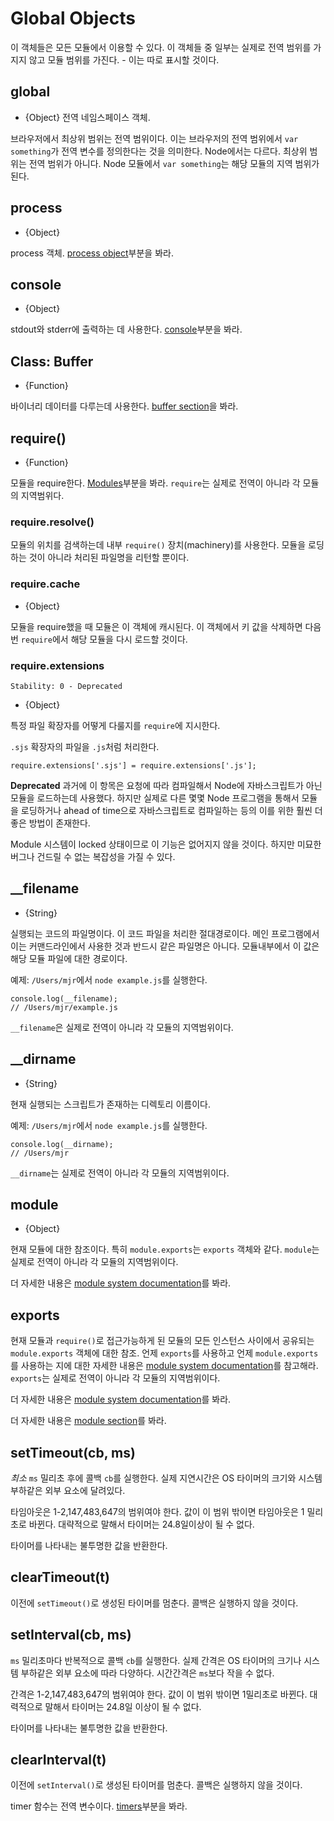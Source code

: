 # Global Objects

<!-- type=misc -->

이 객체들은 모든 모듈에서 이용할 수 있다. 이 객체들 중 일부는 실제로 전역 범위를 가지지
않고 모듈 범위를 가진다. - 이는 따로 표시할 것이다.

## global

<!-- type=global -->

* {Object} 전역 네임스페이스 객체.

브라우저에서 최상위 범위는 전역 범위이다. 이는 브라우저의 전역 범위에서 `var something`가
전역 변수를 정의한다는 것을 의미한다. Node에서는 다르다. 최상위 범위는 전역 범위가 아니다.
Node 모듈에서 `var something`는 해당 모듈의 지역 범위가 된다.

## process

<!-- type=global -->

* {Object}

process 객체. [process object][]부분을 봐라.

## console

<!-- type=global -->

* {Object}

stdout와 stderr에 출력하는 데 사용한다. [console][]부분을 봐라.

## Class: Buffer

<!-- type=global -->

* {Function}

바이너리 데이터를 다루는데 사용한다. [buffer section][]을 봐라.

## require()

<!-- type=var -->

* {Function}

모듈을 require한다. [Modules][]부분을 봐라.
`require`는 실제로 전역이 아니라 각 모듈의 지역범위다.

### require.resolve()

모듈의 위치를 검색하는데 내부 `require()` 장치(machinery)를 사용한다. 모듈을 로딩하는
것이 아니라 처리된 파일명을 리턴할 뿐이다.

### require.cache

* {Object}

모듈을 require했을 때 모듈은 이 객체에 캐시된다. 이 객체에서 키 값을 삭제하면 다음 번
`require`에서 해당 모듈을 다시 로드할 것이다.

### require.extensions

    Stability: 0 - Deprecated

* {Object}

특정 파일 확장자를 어떻게 다룰지를 `require`에 지시한다.

`.sjs` 확장자의 파일을 `.js`처럼 처리한다.

    require.extensions['.sjs'] = require.extensions['.js'];

**Deprecated**  과거에 이 항목은 요청에 따라 컴파일해서 Node에 자바스크립트가 아닌 모듈을
로드하는데 사용했다. 하지만 실제로 다른 몇몇 Node 프로그램을 통해서 모듈을 로딩하거나
ahead of time으로 자바스크립트로 컴파일하는 등의 이를 위한 훨씬 더 좋은 방법이 존재한다.

Module 시스템이 locked 상태이므로 이 기능은 없어지지 않을 것이다. 하지만 미묘한 버그나
건드릴 수 없는 복잡성을 가질 수 있다.

## __filename

<!-- type=var -->

* {String}

실행되는 코드의 파일명이다. 이 코드 파일을 처리한 절대경로이다. 메인 프로그램에서 이는
커맨드라인에서 사용한 것과 반드시 같은 파일명은 아니다. 모듈내부에서 이 값은 해당 모듈 파일에
대한 경로이다.

예제: `/Users/mjr`에서 `node example.js`를 실행한다.

    console.log(__filename);
    // /Users/mjr/example.js

`__filename`은 실제로 전역이 아니라 각 모듈의 지역범위이다.

## __dirname

<!-- type=var -->

* {String}

현재 실행되는 스크립트가 존재하는 디렉토리 이름이다.

예제: `/Users/mjr`에서 `node example.js`를 실행한다.

    console.log(__dirname);
    // /Users/mjr

`__dirname`는 실제로 전역이 아니라 각 모듈의 지역범위이다.


## module

<!-- type=var -->

* {Object}

현재 모듈에 대한 참조이다. 특히 `module.exports`는 `exports` 객체와 같다.
`module`는 실제로 전역이 아니라 각 모듈의 지역범위이다.

더 자세한 내용은 [module system documentation][]를 봐라.

## exports

<!-- type=var -->

현재 모듈과 `require()`로 접근가능하게 된 모듈의 모든 인스턴스 사이에서 공유되는
`module.exports` 객체에 대한 참조. 언제 `exports`를 사용하고 언제 `module.exports`를
사용하는 지에 대한 자세한 내용은 [module system documentation][]를 참고해라.
`exports`는 실제로 전역이 아니라 각 모듈의 지역범위이다.

더 자세한 내용은 [module system documentation][]를 봐라.

더 자세한 내용은 [module section][]를 봐라.

## setTimeout(cb, ms)

*최소* `ms` 밀리초 후에 콜백 `cb`를 실행한다. 실제 지연시간은 OS 타이머의 크기와 시스템
부하같은 외부 요소에 달려있다.

타임아웃은 1-2,147,483,647의 범위여야 한다. 값이 이 범위 밖이면 타임아웃은 1 밀리초로
바뀐다. 대략적으로 말해서 타이머는 24.8일이상이 될 수 없다.

타이머를 나타내는 불투명한 값을 반환한다.

## clearTimeout(t)

이전에 `setTimeout()`로 생성된 타이머를 멈춘다. 콜백은 실행하지 않을 것이다.

## setInterval(cb, ms)

`ms` 밀리초마다 반복적으로 콜백 `cb`를 실행한다. 실제 간격은 OS 타이머의 크기나 시스템
부하같은 외부 요소에 따라 다양하다. 시간간격은 `ms`보다 작을 수 없다.

간격은 1-2,147,483,647의 범위여야 한다. 값이 이 범위 밖이면 1밀리초로 바뀐다. 대력적으로
말해서 타이머는 24.8일 이상이 될 수 없다.

타이머를 나타내는 불투명한 값을 반환한다.

## clearInterval(t)

이전에 `setInterval()`로 생성된 타이머를 멈춘다. 콜백은 실행하지 않을 것이다.

<!--type=global-->

timer 함수는 전역 변수이다. [timers][]부분을 봐라.

[buffer section]: buffer.html
[module section]: modules.html
[module system documentation]: modules.html
[Modules]: modules.html#modules_modules
[process object]: process.html#process_process
[console]: console.html
[timers]: timers.html
